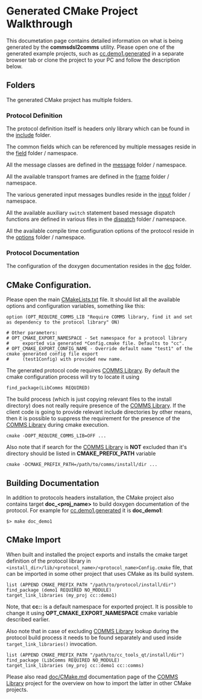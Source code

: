 # Generated CMake Project Walkthrough

This documetation page contains detailed information on what is being generated by the
**commsdsl2comms** utility. Please open one of the generated example projects,
such as [cc.demo1.generated](https://github.com/commschamp/cc.demo1.generated) in
a separate browser tab or clone the project to your PC and follow the description
below.

## Folders
The generated CMake project has multiple folders.

### Protocol Definition
The protocol definition itself is headers only library which can be found in 
the [include](https://github.com/commschamp/cc.demo1.generated/tree/master/include) folder.

The common fields which can be referenced by multiple messages reside in the
[field](https://github.com/commschamp/cc.demo1.generated/tree/master/include/demo1/field) 
folder / namespace.

All the message classes are defined in the
[message](https://github.com/commschamp/cc.demo1.generated/tree/master/include/demo1/message) 
folder / namespace.

All the available transport frames are defined in the
[frame](https://github.com/commschamp/cc.demo1.generated/tree/master/include/demo1/frame) 
folder / namespace.

The various generated input messages bundles reside in the
[input](https://github.com/commschamp/cc.demo1.generated/tree/master/include/demo1/input) 
folder / namespace.

All the available auxiliary `switch` statement based message dispatch functions are 
defined in various files in the
[dispatch](https://github.com/commschamp/cc.demo1.generated/tree/master/include/demo1/dispatch) 
folder / namespace.

All the available compile time configuration options of the protocol reside in the
[options](https://github.com/commschamp/cc.demo1.generated/tree/master/include/demo1/options)
folder / namespace.

### Protocol Documentation
The configuration of the doxygen documentation resides in the
[doc](https://github.com/commschamp/cc.demo1.generated/tree/master/doc)
folder.

## CMake Configuration.
Please open the main 
[CMakeLists.txt](https://github.com/commschamp/cc.demo1.generated/blob/master/CMakeLists.txt)
file. It should list all the available options and configuration variables,
something like this:
```
option (OPT_REQUIRE_COMMS_LIB "Require COMMS library, find it and set as dependency to the protocol library" ON)

# Other parameters:
# OPT_CMAKE_EXPORT_NAMESPACE - Set namespace for a protocol library
#     exported via generated *Config.cmake file. Defaults to "cc".
# OPT_CMAKE_EXPORT_CONFIG_NAME - Override default name "test1" of the cmake generated config file export
#     (test1Config) with provided new name.
```

The generated protocol code requires [COMMS Library](https://github.com/commschamp/comms). By 
default the cmake configuration process will try to locate it using 
```
find_package(LibComms REQUIRED)
```

The build process (which is just copying relevant files to the install directory) does not 
really require presence of the [COMMS Library](https://github.com/commschamp/comms). If the 
client code is going to provide relevant include directories by other means, then it is
possible to suppress the requirement for the presence of the 
[COMMS Library](https://github.com/commschamp/comms) during cmake execution.

```
cmake -DOPT_REQUIRE_COMMS_LIB=OFF ...
```

Also note that if search for the [COMMS Library](https://github.com/commschamp/comms) is **NOT**
excluded than it's directory should be listed in **CMAKE_PREFIX_PATH** variable

```
cmake -DCMAKE_PREFIX_PATH=/path/to/comms/install/dir ...
```

## Building Documentation
In addition to protocols headers installation, the CMake project also contains
target **doc_<proj_name>** to build doxygen documentation of the protocol.
For example for [cc.demo1.generated](https://github.com/commschamp/cc.demo1.generated)
it is **doc_demo1**:

```
$> make doc_demo1
```

## CMake Import 
When built and installed the project exports and installs the cmake target definition of the protocol library in `<install_dir>/lib/<protocol_name>/<protocol_name>Config.cmake` file, that can be imported in some other project that uses CMake as its build system.
```
list (APPEND CMAKE_PREFIX_PATH "/path/to/protocol/install/dir")
find_package (demo1 REQUIRED NO_MODULE)
target_link_libraries (my_proj cc::demo1)
```
Note, that **cc::** is a default namespace for exported project. It is possible to change it using **OPT_CMAKE_EXPORT_NAMESPACE** cmake variable described earlier. 

Also note that in case of excluding [COMMS Library](https://github.com/commschamp/comms) lookup during the protocol build process 
it needs to be found separately and used inside `target_link_libraries()` invocation.
```
list (APPEND CMAKE_PREFIX_PATH "/path/to/cc_tools_qt/install/dir")
find_package (LibComms REQUIRED NO_MODULE)
target_link_libraries (my_proj cc::demo1 cc::comms)
```
Please also read [doc/CMake.md](https://github.com/commschamp/comms/blob/master/doc/CMake.md) documentation page
of the [COMMS Library](https://github.com/commschamp/comms) project for the overview on how to import the latter
in other CMake projects. 
